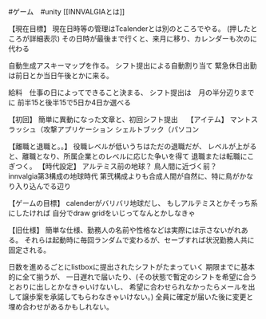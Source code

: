 #ゲーム　#unity [[INNVALGIAとは]]

【現在目標】
現在日時等の管理はTcalenderとは別のところでやる。 (押したところが詳細表示)
その日時が最後まで行くと、来月に移り、カレンダーも次のに代わる

自動生成アスキーマップを作る。
シフト提出による自動割り当て
緊急休日出勤は前日とか当日午後とかに来る。


給料　仕事の日によってできること決まる、
シフト提出は　月の半分辺りまでに
前半15と後半15で5日か4日か選べる


【初回】
簡単に異動になった文章と、初回シフト提出　
【アイテム】
マントスラッシュ（攻撃アプリケーション
シェルトブック（パソコン

【離職と退職と。。】
役職レベルが低いうちはただの退職だが、
レベルが上がると、離職となり、所属企業とのレベルに応じた争いを得て
退職または転職にこぎつく。
【時代設定】
アルテミス前の地球？
鳥人間に近づく前？　　innvalgia第3構成の地球時代
第弐構成よりも合成人間が自然に、特に鳥がかなり入り込んでる辺り

【ゲームの目標】
calenderがバリバリ地球だし、
もしアルテミスとかそっち系にしたければ
自分でdraw gridをいじってなんとかしなきゃ


【旧仕様】
簡単な仕様、勤務人の名前や性格などは実際には示さないがれある。
それらは起動時に毎回ランダムで変わるが、セーブすれば状況勤務人共に固定される。

日数を進めるごとにlistboxに提出されたシフトがたまっていく
期限までに基本的に全て揃うが、
一日遅れで届いたり、(その状態で暫定のシフトを希望に合うとおりに出しとかなきゃいけないし、
希望に合わせられなかったらメールを出して譲歩案を承諾してもらわなきゃいけない。)
全員に確定が届いた後に変更と埋め合わせがあるかもしれない。



